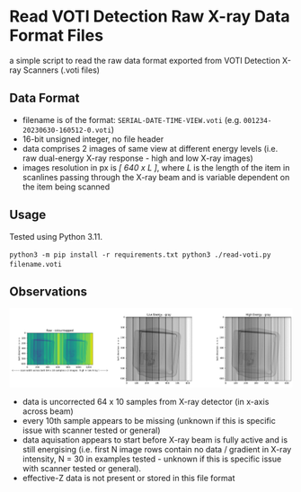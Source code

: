 # Read VOTI Detection Raw X-ray Data Format Files

a simple script to read the raw data format exported from VOTI Detection X-ray Scanners (.voti files)

## Data Format
- filename is of the format: ``SERIAL-DATE-TIME-VIEW.voti`` (e.g.  ``001234-20230630-160512-0.voti``) 
- 16-bit unsigned integer, no file header
- data comprises 2 images of same view at different energy levels (i.e. raw dual-energy X-ray response - high and low X-ray images)
- images resolution in px is _[ 640 x  L ]_, where _L_ is the length of the item in scanlines passing through the X-ray beam and is variable dependent on the item being scanned

## Usage

Tested using Python 3.11.

``
python3 -m pip install -r requirements.txt
python3 ./read-voti.py filename.voti
``

## Observations

![VOTI Raw](output.png)

- data is uncorrected 64 x 10 samples from X-ray detector (in x-axis across beam)
- every 10th sample appears to be missing (unknown if this is specific issue with scanner tested or general)
- data aquisation appears to start before X-ray beam is fully active and is still energising (i.e. first N image rows contain no data / gradient in X-ray intensity, N = 30 in examples tested - unknown if this is specific issue with scanner tested or general).
- effective-Z data is not present or stored in this file format
